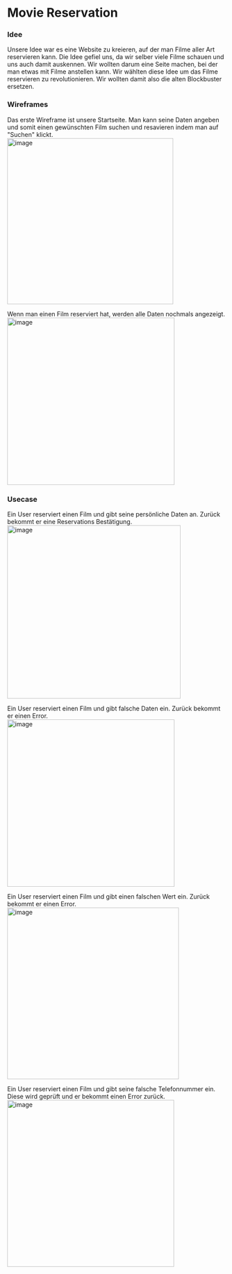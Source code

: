 # Movie Reservation

### Idee
Unsere Idee war es eine Website zu kreieren, auf der man Filme aller Art reservieren kann. Die Idee gefiel uns, da wir selber viele Filme schauen und uns auch damit auskennen. Wir wollten darum eine Seite machen, bei der man etwas mit Filme anstellen kann. Wir wählten diese Idee um das Filme reservieren zu revolutionieren. Wir wollten damit also die alten Blockbuster ersetzen. 


### Wireframes
Das erste Wireframe ist unsere Startseite. Man kann seine Daten angeben und somit einen gewünschten Film suchen und resavieren indem man auf "Suchen" klickt.</br>
<img width="382" alt="image" src="https://user-images.githubusercontent.com/85217452/178200757-83fb6143-9d59-4545-8707-ef918cd75e46.png"></br>

Wenn man einen Film reserviert hat, werden alle Daten nochmals angezeigt.</br>
<img width="385" alt="image" src="https://user-images.githubusercontent.com/85217452/178200588-efe06031-4e18-465a-8c5a-12d8a4cf14ea.png"></br>


### Usecase

Ein User reserviert einen Film und gibt seine persönliche Daten an. Zurück bekommt er eine Reservations Bestätigung.</br>
<img width="399" alt="image" src="https://user-images.githubusercontent.com/85217452/178203420-51507528-d015-4a06-b4af-2e6ce9e3a8d5.png">

Ein User reserviert einen Film und gibt falsche Daten ein. Zurück bekommt er einen Error.</br>
<img width="385" alt="image" src="https://user-images.githubusercontent.com/85217452/178203473-297b0b8c-2f89-43cf-bfc3-68480ea98c02.png">

Ein User reserviert einen Film und gibt einen falschen Wert ein. Zurück bekommt er einen Error.</br>
<img width="395" alt="image" src="https://user-images.githubusercontent.com/85217452/178203507-87424f1b-175e-4863-b523-8dea8f968f23.png">

Ein User reserviert einen Film und gibt seine falsche Telefonnummer ein. Diese wird geprüft und er bekommt einen Error zurück.</br>
<img width="384" alt="image" src="https://user-images.githubusercontent.com/85217452/178203543-7ec66106-abb6-440c-b710-575f03dc5571.png">

